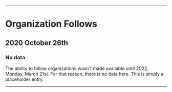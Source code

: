 
***

# Organization Follows

## 2020 October 26th

### No data

The ability to follow organizations wasn't made available until 2022, Monday, March 21st. For that reason, there is no data here. This is simply a placeholder entry.

***
